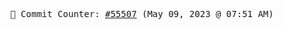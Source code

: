 <p align="center">
    <samp>
        📮 Commit Counter: <a href="https://github.com/Javascript-void0/Javascript-void0/commits/main">#55507</a> (May 09, 2023 @ 07:51 AM)
    </samp>
</p>